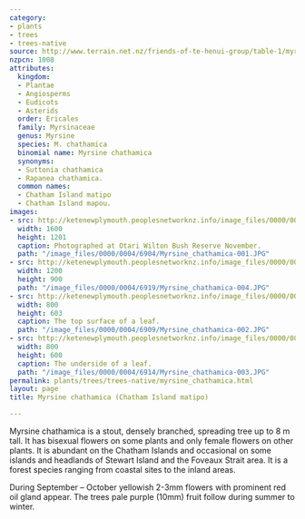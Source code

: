 ```yaml
---
category:
- plants
- trees
- trees-native
source: http://www.terrain.net.nz/friends-of-te-henui-group/table-1/myrsine-chathamica-chatham-island-matipo.html
nzpcn: 1008
attributes:
  kingdom:
  - Plantae
  - Angiosperms
  - Eudicots
  - Asterids
  order: Ericales
  family: Myrsinaceae
  genus: Myrsine
  species: M. chathamica
  binomial name: Myrsine chathamica
  synonyms:
  - Suttonia chathamica
  - Rapanea chathamica.
  common names:
  - Chatham Island matipo
  - Chatham Island mapou.
images:
- src: http://ketenewplymouth.peoplesnetworknz.info/image_files/0000/0004/6904/Myrsine_chathamica-001.JPG
  width: 1600
  height: 1201
  caption: Photographed at Otari Wilton Bush Reserve November.
  path: "/image_files/0000/0004/6904/Myrsine_chathamica-001.JPG"
- src: http://ketenewplymouth.peoplesnetworknz.info/image_files/0000/0004/6919/Myrsine_chathamica-004.JPG
  width: 1200
  height: 900
  path: "/image_files/0000/0004/6919/Myrsine_chathamica-004.JPG"
- src: http://ketenewplymouth.peoplesnetworknz.info/image_files/0000/0004/6909/Myrsine_chathamica-002.JPG
  width: 800
  height: 603
  caption: The top surface of a leaf.
  path: "/image_files/0000/0004/6909/Myrsine_chathamica-002.JPG"
- src: http://ketenewplymouth.peoplesnetworknz.info/image_files/0000/0004/6914/Myrsine_chathamica-003.JPG
  width: 800
  height: 600
  caption: The underside of a leaf.
  path: "/image_files/0000/0004/6914/Myrsine_chathamica-003.JPG"
permalink: plants/trees/trees-native/myrsine_chathamica.html
layout: page
title: Myrsine chathamica (Chatham Island matipo)

---
```

Myrsine chathamica is a stout, densely branched, spreading tree up to 8 m tall. It has bisexual flowers on some plants and only female flowers on other plants. It is abundant on the Chatham Islands and occasional on some islands and headlands of Stewart Island and the Foveaux Strait area. It is a forest species ranging from coastal sites to the inland areas.

During September – October yellowish 2-3mm flowers with prominent red oil gland appear. The trees pale purple (10mm) fruit follow during summer to winter.
